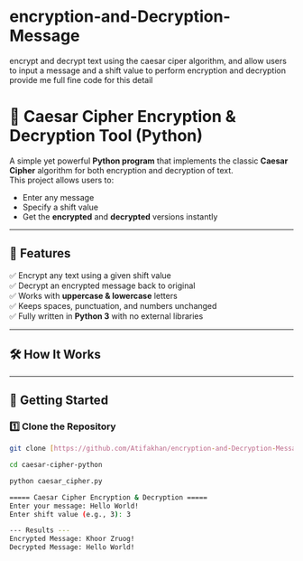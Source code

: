 # encryption-and-Decryption-Message
 encrypt and decrypt text using the caesar ciper algorithm, and allow users to input a message and a shift value to perform encryption and decryption provide me full fine code for this detail
# 🔐 Caesar Cipher Encryption & Decryption Tool (Python)

A simple yet powerful **Python program** that implements the classic **Caesar Cipher** algorithm for both encryption and decryption of text.  
This project allows users to:
- Enter any message
- Specify a shift value
- Get the **encrypted** and **decrypted** versions instantly

---

## 📜 Features
✅ Encrypt any text using a given shift value  
✅ Decrypt an encrypted message back to original  
✅ Works with **uppercase & lowercase** letters  
✅ Keeps spaces, punctuation, and numbers unchanged  
✅ Fully written in **Python 3** with no external libraries  

---

## 🛠 How It Works


---

## 🚀 Getting Started

### 1️⃣ Clone the Repository
```bash
git clone [https://github.com/Atifakhan/encryption-and-Decryption-Message]

cd caesar-cipher-python

python caesar_cipher.py

===== Caesar Cipher Encryption & Decryption =====
Enter your message: Hello World!
Enter shift value (e.g., 3): 3

--- Results ---
Encrypted Message: Khoor Zruog!
Decrypted Message: Hello World!

